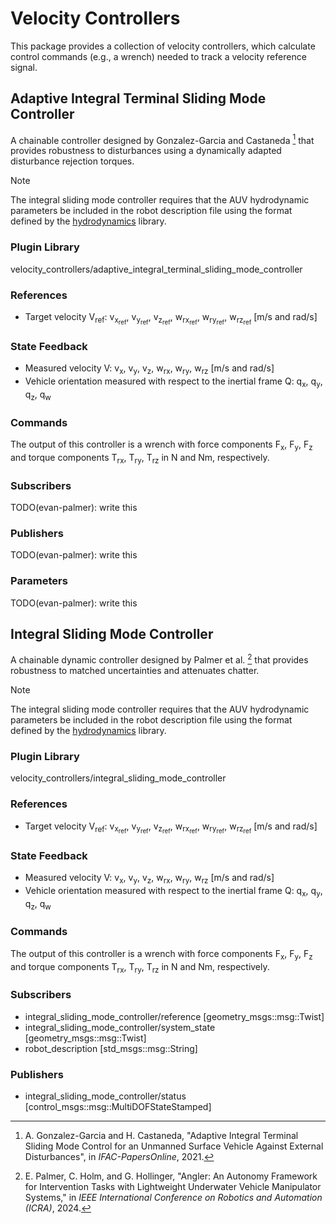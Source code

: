 # Velocity Controllers

This package provides a collection of velocity controllers, which calculate
control commands (e.g., a wrench) needed to track a velocity reference
signal.

## Adaptive Integral Terminal Sliding Mode Controller

A chainable controller designed by Gonzalez-Garcia and Castaneda [^1] that
provides robustness to disturbances using a dynamically adapted disturbance
rejection torques.

> [!NOTE]
> The integral sliding mode controller requires that the AUV hydrodynamic
> parameters be included in the robot description file using the format defined
> by the [hydrodynamics](https://github.com/Robotic-Decision-Making-Lab/hydrodynamics/blob/main/examples/description/bluerov2.model.urdf)
> library.

[^1]: A. Gonzalez-Garcia and H. Castaneda, "Adaptive Integral Terminal Sliding
Mode Control for an Unmanned Surface Vehicle Against External Disturbances", in
*IFAC-PapersOnline*, 2021.

### Plugin Library

velocity_controllers/adaptive_integral_terminal_sliding_mode_controller

### References

- Target velocity V<sub>ref</sub>: v<sub>x<sub>ref</sub></sub>,
  v<sub>y<sub>ref</sub></sub>, v<sub>z<sub>ref</sub></sub>,
  w<sub>rx<sub>ref</sub></sub>, w<sub>ry<sub>ref</sub></sub>,
  w<sub>rz<sub>ref</sub></sub> [m/s and rad/s]

### State Feedback

- Measured velocity V: v<sub>x</sub>, v<sub>y</sub>, v<sub>z</sub>,
  w<sub>rx</sub>, w<sub>ry</sub>, w<sub>rz</sub> [m/s and rad/s]
- Vehicle orientation measured with respect to the inertial frame Q:
  q<sub>x</sub>, q<sub>y</sub>, q<sub>z</sub>, q<sub>w</sub>

### Commands

The output of this controller is a wrench with force components F<sub>x</sub>,
F<sub>y</sub>, F<sub>z</sub> and torque components T<sub>rx</sub>,
T<sub>ry</sub>, T<sub>rz</sub> in N and Nm, respectively.

### Subscribers

TODO(evan-palmer): write this

### Publishers

TODO(evan-palmer): write this

### Parameters

TODO(evan-palmer): write this

## Integral Sliding Mode Controller

A chainable dynamic controller designed by Palmer et al. [^2] that provides
robustness to matched uncertainties and attenuates chatter.

> [!NOTE]
> The integral sliding mode controller requires that the AUV hydrodynamic
> parameters be included in the robot description file using the format defined
> by the [hydrodynamics](https://github.com/Robotic-Decision-Making-Lab/hydrodynamics/blob/main/examples/description/bluerov2.model.urdf)
> library.

[^2]: E. Palmer, C. Holm, and G. Hollinger, "Angler: An Autonomy Framework for
Intervention Tasks with Lightweight Underwater Vehicle Manipulator Systems," in
*IEEE International Conference on Robotics and Automation (ICRA)*, 2024.

### Plugin Library

velocity_controllers/integral_sliding_mode_controller

### References

- Target velocity V<sub>ref</sub>: v<sub>x<sub>ref</sub></sub>,
  v<sub>y<sub>ref</sub></sub>, v<sub>z<sub>ref</sub></sub>,
  w<sub>rx<sub>ref</sub></sub>, w<sub>ry<sub>ref</sub></sub>,
  w<sub>rz<sub>ref</sub></sub> [m/s and rad/s]

### State Feedback

- Measured velocity V: v<sub>x</sub>, v<sub>y</sub>, v<sub>z</sub>,
  w<sub>rx</sub>, w<sub>ry</sub>, w<sub>rz</sub> [m/s and rad/s]
- Vehicle orientation measured with respect to the inertial frame Q:
  q<sub>x</sub>, q<sub>y</sub>, q<sub>z</sub>, q<sub>w</sub>

### Commands

The output of this controller is a wrench with force components F<sub>x</sub>,
F<sub>y</sub>, F<sub>z</sub> and torque components T<sub>rx</sub>,
T<sub>ry</sub>, T<sub>rz</sub> in N and Nm, respectively.

### Subscribers

- integral_sliding_mode_controller/reference [geometry_msgs::msg::Twist]
- integral_sliding_mode_controller/system_state [geometry_msgs::msg::Twist]
- robot_description [std_msgs::msg::String]

### Publishers

- integral_sliding_mode_controller/status [control_msgs::msg::MultiDOFStateStamped]
